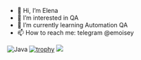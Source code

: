 - 👋 Hi, I’m Elena
- 👀 I’m interested in QA
- 🌱 I’m currently learning Automation QA
- 📫 How to reach me: telegram @emoisey

![Java](https://img.shields.io/badge/java-%23ED8B00.svg?style=for-the-badge&logo=openjdk&logoColor=white)
[![trophy](https://github-profile-trophy.vercel.app/?username=moiseenko-e)](https://github.com/ryo-ma/github-profile-trophy)
![](https://komarev.com/ghpvc/?username=moiseenko-e)
